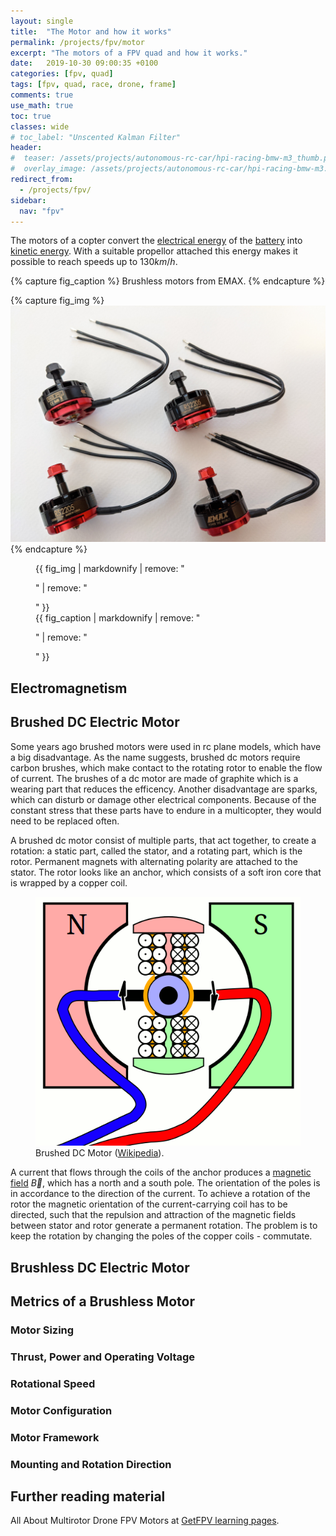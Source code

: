 ```yaml
---
layout: single
title:  "The Motor and how it works"
permalink: /projects/fpv/motor
excerpt: "The motors of a FPV quad and how it works."
date:   2019-10-30 09:00:35 +0100
categories: [fpv, quad]
tags: [fpv, quad, race, drone, frame]
comments: true
use_math: true
toc: true
classes: wide
# toc_label: "Unscented Kalman Filter"
header:
#  teaser: /assets/projects/autonomous-rc-car/hpi-racing-bmw-m3_thumb.png
#  overlay_image: /assets/projects/autonomous-rc-car/hpi-racing-bmw-m3.png
redirect_from:
  - /projects/fpv/
sidebar:
  nav: "fpv"
---
```


The motors of a copter convert the [electrical energy](https://en.wikipedia.org/wiki/Electrical_energy) of 
the [battery](/projects/fpv/glossar/#battery) into [kinetic energy](https://en.wikipedia.org/wiki/Kinetic_energy). 
With a suitable propellor attached this energy makes it possible to reach speeds up to $130 km/h$.  

{% capture fig_caption %}
Brushless motors from EMAX.
{% endcapture %}

{% capture fig_img %}
[![{{ fig_caption }}](/assets/collections/fpv/emax-motors.jpg)](/assets/collections/fpv/emax-motors.jpg)
{% endcapture %}

<figure>
  {{ fig_img | markdownify | remove: "<p>" | remove: "</p>" }}
  <figcaption>{{ fig_caption | markdownify | remove: "<p>" | remove: "</p>" }}</figcaption>
</figure>


## Electromagnetism



## Brushed DC Electric Motor

Some years ago brushed motors were used in rc plane models, which have a big disadvantage.
As the name suggests, brushed dc motors require carbon brushes, which make contact to the rotating rotor to enable 
the flow of current. The brushes of a dc motor are made of graphite which is a wearing part that reduces the efficency.
Another disadvantage are sparks, which can disturb or damage other electrical components. 
Because of the constant stress that these parts have to endure in a multicopter, they would need to be replaced often. 

A brushed dc motor consist of multiple parts, that act together, to create a rotation:
a static part, called the stator, and a rotating part, which is the rotor. 
Permanent magnets with alternating polarity are attached to the stator. 
The rotor looks like an anchor, which consists of a soft iron core that is wrapped by a copper coil.

<figure>
    <a href="/assets/collections/fpv/brushed-dc-motor.gif"><img src="/assets/collections/fpv/brushed-dc-motor.gif"></a>
    <figcaption>Brushed DC Motor (<a href="https://de.wikipedia.org/wiki/Datei:Animation_einer_Gleichstrommaschine.gif">Wikipedia</a>).</figcaption>
</figure>

A current that flows through the coils of the anchor produces a [magnetic field](https://en.wikipedia.org/wiki/Magnetic_field) $\vec{B}$, which has a north and a south pole.
The orientation of the poles is in accordance to the direction of the current. 
To achieve a rotation of the rotor the magnetic orientation of the current-carrying coil has to be directed, 
such that the repulsion and attraction of the magnetic fields between stator and rotor generate a permanent rotation.
The problem is to keep the rotation by changing the poles of the copper coils - commutate. 


## Brushless DC Electric Motor


## Metrics of a Brushless Motor


### Motor Sizing

### Thrust, Power and Operating Voltage

### Rotational Speed

### Motor Configuration

### Motor Framework


### Mounting and Rotation Direction




### 


## Further reading material

All About Multirotor Drone FPV Motors at [GetFPV learning pages](https://www.getfpv.com/learn/new-to-fpv/all-about-multirotor-drone-fpv-motor/).
